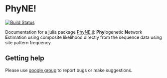 # PhyNE!

[![Build Status](https://github.com/sungsik-kong/PhyNE.jl/actions/workflows/CI.yml/badge.svg?branch=main)](https://github.com/sungsik-kong/PhyNE.jl/actions/workflows/CI.yml?query=branch%3Amain)


Documentation for a julia package [PhyNE.jl](https://github.com/sungsik-kong/PhyNE.jl): **Phy**logenetic **N**etwork **E**stimation using composite likelihood directly from the sequence data using site pattern frequency. 

## Getting help
Please use [google group](https://groups.google.com/g/phyne-users) to report bugs or make suggestions.
